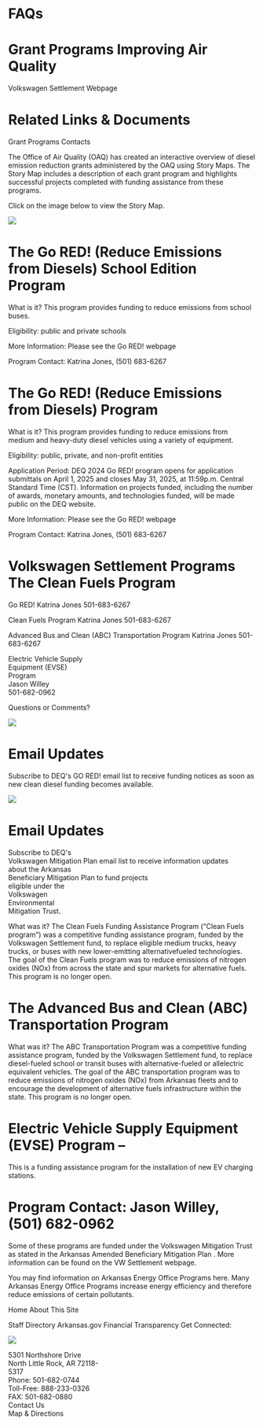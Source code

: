 # FAQs  

# Grant Programs Improving Air Quality  

Volkswagen Settlement Webpage  

# Related Links & Documents  

Grant Programs Contacts  

The Office of Air Quality (OAQ) has created an interactive overview of diesel emission reduction grants administered by the OAQ using Story Maps. The Story Map includes a description of each grant program and highlights successful projects completed with funding assistance from these programs.  

Click on the image below to view the Story Map.  

![](images/8e8da37ac5a5cc3bdf694c0ce90c35dbee9089af0f94fe386c5d732e8d122125.jpg)  

# The Go RED! (Reduce Emissions from Diesels) School Edition Program  

What is it? This program provides funding to reduce emissions from school buses.  

Eligibility: public and private schools  

More Information: Please see the Go RED! webpage  

Program Contact: Katrina Jones, (501) 683-6267  

# The Go RED! (Reduce Emissions from Diesels) Program  

What is it? This program provides funding to reduce emissions from medium and heavy-duty diesel vehicles using a variety of equipment.  

Eligibility: public, private, and non-profit entities  

Application Period: DEQ 2024 Go RED! program opens for application submittals on April 1, 2025 and closes May 31, 2025, at 11:59p.m. Central Standard Time (CST). Information on projects funded, including the number of awards, monetary amounts, and technologies funded, will be made public on the DEQ website.  

More Information: Please see the Go RED! webpage  

Program Contact: Katrina Jones, (501) 683-6267  

# Volkswagen Settlement Programs The Clean Fuels Program  

Go RED! Katrina Jones 501-683-6267  

Clean Fuels Program Katrina Jones 501-683-6267  

Advanced Bus and Clean (ABC) Transportation Program Katrina Jones 501-683-6267  

Electric Vehicle Supply   
Equipment (EVSE)   
Program   
Jason Willey   
501-682-0962  

Questions or Comments?  

![](images/fbc1a0dbd4a0b8407b1bfe83ef4755422335426e51303adb998f8ac1a02444a1.jpg)  

# Email Updates  

Subscribe to DEQ's GO RED! email list to receive funding notices as soon as new clean diesel funding becomes available.  

![](images/995ebd5bdee4fec228aa885549aa6316e2c11f266605e3fe976b2f3423add799.jpg)  

# Email Updates  

Subscribe to DEQ's   
Volkswagen Mitigation Plan email list to receive information updates   
about the Arkansas   
Beneficiary Mitigation Plan to fund projects   
eligible under the   
Volkswagen   
Environmental   
Mitigation Trust.  

What was it? The Clean Fuels Funding Assistance Program (“Clean Fuels program”) was a competitive funding assistance program, funded by the Volkswagen Settlement fund, to replace eligible medium trucks, heavy trucks, or buses with new lower-emitting alternativefueled technologies. The goal of the Clean Fuels program was to reduce emissions of nitrogen oxides (NOx) from across the state and spur markets for alternative fuels. This program is no longer open.  

# The Advanced Bus and Clean (ABC) Transportation Program  

What was it? The ABC Transportation Program was a competitive funding assistance program, funded by the Volkswagen Settlement fund, to replace diesel-fueled school or transit buses with alternative-fueled or allelectric equivalent vehicles. The goal of the ABC transportation program was to reduce emissions of nitrogen oxides (NOx) from Arkansas fleets and to encourage the development of alternative fuels infrastructure within the state. This program is no longer open.  

# Electric Vehicle Supply Equipment (EVSE) Program –  

This is a funding assistance program for the installation of new EV charging stations.  

# Program Contact: Jason Willey, (501) 682-0962  

Some of these programs are funded under the Volkswagen Mitigation Trust as stated in the Arkansas Amended Beneficiary Mitigation Plan . More information can be found on the VW Settlement webpage.  

You may find information on Arkansas Energy Office Programs here. Many Arkansas Energy Office Programs increase energy efficiency and therefore reduce emissions of certain pollutants.  

Home About This Site  

Staff Directory Arkansas.gov Financial Transparency Get Connected:  

![](images/66c71dea0b8ba38cc3804341f2b740eafc8b7b035873095f3e28b4d12ce77367.jpg)  

5301 Northshore Drive   
North Little Rock, AR 72118-   
5317   
Phone: 501-682-0744   
Toll-Free: 888-233-0326   
FAX: 501-682-0880   
Contact Us   
Map & Directions  